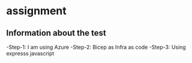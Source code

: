 # assignment

## Information about the test
-Step-1: I am using Azure
-Step-2: Bicep as Infra as code
-Step-3: Using expresss javascript

